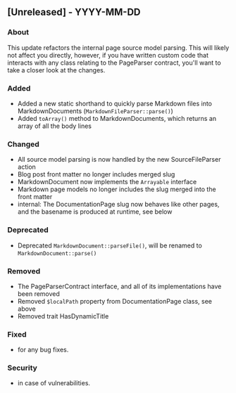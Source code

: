 ## [Unreleased] - YYYY-MM-DD

### About

This update refactors the internal page source model parsing. This will likely not affect you directly, however, if you have written custom code that interacts with any class relating to the PageParser contract, you'll want to take a closer look at the changes.

### Added
- Added a new static shorthand to quickly parse Markdown files into MarkdownDocuments (`MarkdownFileParser::parse()`)
- Added `toArray()` method to MarkdownDocuments, which returns an array of all the body lines

### Changed
- All source model parsing is now handled by the new SourceFileParser action
- Blog post front matter no longer includes merged slug
- MarkdownDocument now implements the `Arrayable` interface
- Markdown page models no longer includes the slug merged into the front matter 
- internal: The DocumentationPage slug now behaves like other pages, and the basename is produced at runtime, see below

### Deprecated
- Deprecated `MarkdownDocument::parseFile()`, will be renamed to `MarkdownDocument::parse()`

### Removed
- The PageParserContract interface, and all of its implementations have been removed
- Removed `$localPath` property from DocumentationPage class, see above
- Removed trait HasDynamicTitle

### Fixed
- for any bug fixes.

### Security
- in case of vulnerabilities.

